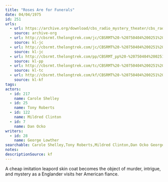 ```yaml
---
title: "Roses Are for Funerals"
date: 04/04/1975
id: 251
urls: 
  - url: https://archive.org/download/cbs_radio_mystery_theater/cbs_radio_mystery_theater-0251-0300.zip/cbs_radio_mystery_theater-0251-0300%2Fcbsrmt_0251_roses_are_for_funerals.mp3
    source: archive-org
  - url: http://cbsrmt.thelongtrek.com/jc/CBSRMT%20-%20750404%200251%20Roses%20Are%20For%20Funerals%20vbr%20kb2_jc.mp3
    source: kl-jc
  - url: http://cbsrmt.thelongtrek.com/jc/CBSRMT%20-%20750404%200251%20Roses%20Are%20For%20Funerals%20vbr%20kb_jc.mp3
    source: kl-jc
  - url: http://cbsrmt.thelongtrek.com/pp/CBSRMT_pp%20-%20750404%200251%20Roses%20Are%20for%20Funerals.mp3
    source: kl-pp
  - url: http://cbsrmt.thelongtrek.com/tc/CBSRMT%20-%20750404%200251%20Roses%20Are%20for%20Funerals_tc.mp3
    source: kl-tc
  - url: http://cbsrmt.thelongtrek.com/kf/CBSRMT%20-%20750404%200251%20Roses%20Are%20For%20Funerals_kf.mp3
    source: kl-kf
tags: 
actors:  
  - id: 217
    name: Carole Shelley  
  - id: 25
    name: Tony Roberts  
  - id: 122
    name: Mildred Clinton  
  - id: 7
    name: Dan Ocko
writers:  
  - id: 28
    name: George Lowther
searchable: Carole Shelley,Tony Roberts,Mildred Clinton,Dan Ocko George Lowther
notes: 
descriptionSource: kf
---
```

A cheap imitation leapord skin coat becomes the object of murder, intrigue, and mystery as a Englander visits her American fiance.